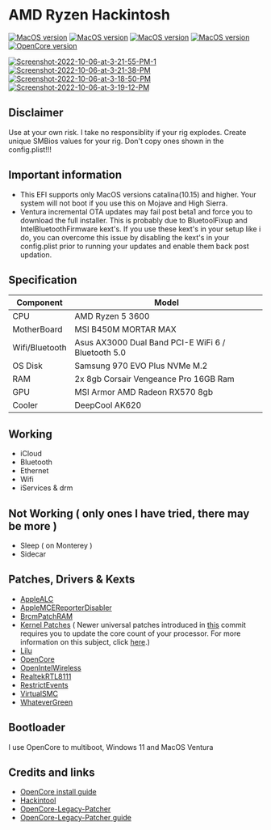 # AMD Ryzen Hackintosh

[![MacOS version](https://img.shields.io/badge/Catalina-10.15.7-informational.svg)](https://www.apple.com/macos) [![MacOS version](https://img.shields.io/badge/Bigsur-11.7.1-informational.svg)](https://www.apple.com/macos) [![MacOS version](https://img.shields.io/badge/Monterey-12.6.1-informational.svg)](https://www.apple.com/macos) [![MacOS version](https://img.shields.io/badge/Ventura-13.1%20Beta3-informational.svg)](https://www.apple.com/macos)
[![OpenCore version](https://img.shields.io/badge/OpenCore-0.8.6-informational.svg)](https://github.com/acidanthera/OpenCorePkg)

<a href='https://postimg.cc/WFpFbTfP' target='_blank'><img src='https://i.postimg.cc/WFpFbTfP/Screenshot-2022-10-06-at-3-21-55-PM-1.png' border='0' alt='Screenshot-2022-10-06-at-3-21-55-PM-1'/></a> <a href='https://postimg.cc/fkmyn3b0' target='_blank'><img src='https://i.postimg.cc/fkmyn3b0/Screenshot-2022-10-06-at-3-21-38-PM.png' border='0' alt='Screenshot-2022-10-06-at-3-21-38-PM'/></a> <a href='https://postimg.cc/LJb2ZRXp' target='_blank'><img src='https://i.postimg.cc/LJb2ZRXp/Screenshot-2022-10-06-at-3-18-50-PM.png' border='0' alt='Screenshot-2022-10-06-at-3-18-50-PM'/></a> <a href='https://postimg.cc/fSChWQF1' target='_blank'><img src='https://i.postimg.cc/fSChWQF1/Screenshot-2022-10-06-at-3-19-12-PM.png' border='0' alt='Screenshot-2022-10-06-at-3-19-12-PM'/></a>

## Disclaimer
Use at your own risk. I take no responsiblity if your rig explodes. Create unique SMBios values for your rig. Don't copy ones shown in the config.plist!!!

## Important information
* This EFI supports only MacOS versions catalina(10.15) and higher. Your system will not boot if you use this on Mojave and High Sierra.
* Ventura incremental OTA updates may fail post beta1 and force you to download the full installer. This is probably due to BluetoolFixup and IntelBluetoothFirmware kext's. If you use these kext's in your setup like i do, you can overcome this issue by disabling the kext's in your config.plist prior to running your updates and enable them back post updation.

## Specification

| Component        | Model                                              |
| ---------------- | ---------------------------------------------------|
| CPU              | AMD Ryzen 5 3600                                   |
| MotherBoard      | MSI B450M MORTAR MAX                               |
| Wifi/Bluetooth   | Asus AX3000 Dual Band PCI-E WiFi 6 / Bluetooth 5.0 |
| OS Disk          | Samsung 970 EVO Plus NVMe M.2                      |
| RAM              | 2x 8gb Corsair Vengeance Pro 16GB Ram              |
| GPU              | MSI Armor AMD Radeon RX570 8gb                     |
| Cooler    	   | DeepCool AK620                 		            |

## Working

* iCloud
* Bluetooth
* Ethernet
* Wifi
* iServices & drm

## Not Working ( only ones I have tried, there may be more )

* Sleep ( on Monterey )
* Sidecar

## Patches, Drivers & Kexts

* [AppleALC](https://github.com/acidanthera/AppleALC)
* [AppleMCEReporterDisabler](https://github.com/acidanthera/bugtracker/files/3703498/AppleMCEReporterDisabler.kext.zip)
* [BrcmPatchRAM](https://github.com/acidanthera/BrcmPatchRAM)
* [Kernel Patches](https://github.com/AMD-OSX/AMD_Vanilla) ( Newer universal patches introduced in [this](https://github.com/sileshn/Ryzentosh/commit/adcb87fa003a0e77afaded014984a00ecb07b775) commit requires you to update the core count of your processor. For more information on this subject, click [here](https://github.com/AMD-OSX/AMD_Vanilla#read-me-first).)
* [Lilu](https://github.com/acidanthera/Lilu)
* [OpenCore](https://github.com/acidanthera/OpenCorePkg)
* [OpenIntelWireless](https://github.com/OpenIntelWireless)
* [RealtekRTL8111](https://github.com/Mieze/RTL8111_driver_for_OS_X)
* [RestrictEvents](https://github.com/acidanthera/RestrictEvents)
* [VirtualSMC](https://github.com/acidanthera/VirtualSMC)
* [WhateverGreen](https://github.com/acidanthera/WhateverGreen)

## Bootloader

I use OpenCore to multiboot, Windows 11 and MacOS Ventura


## Credits and links

* [OpenCore install guide](https://dortania.github.io/OpenCore-Install-Guide)
* [Hackintool](https://www.hackintosh-forum.de/forum/thread/38316-hackintool-ehemals-intel-fb-patcher)
* [OpenCore-Legacy-Patcher](https://github.com/dortania/OpenCore-Legacy-Patcher)
* [OpenCore-Legacy-Patcher guide](https://dortania.github.io/OpenCore-Legacy-Patcher)

 
